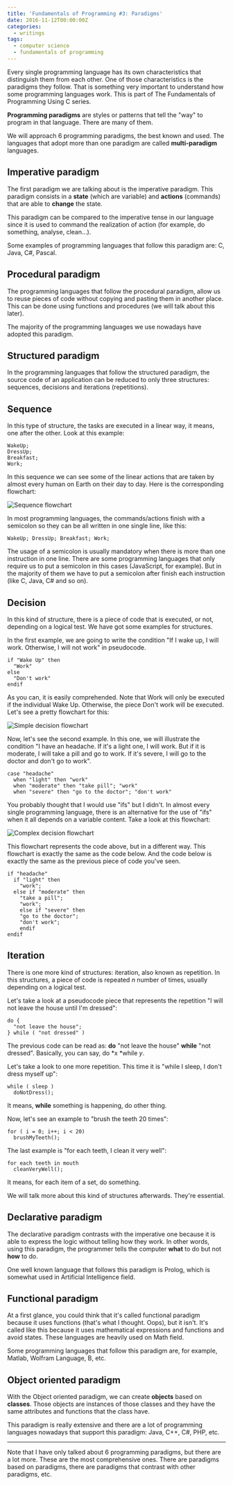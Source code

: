 ```yaml
---
title: 'Fundamentals of Programming #3: Paradigms'
date: 2016-11-12T00:00:00Z
categories:
  - writings
tags:
  - computer science
  - fundamentals of programming
---
```


Every single programming language has its own characteristics
that distinguish them from each other. One of those characteristics is the
paradigms they follow. That is something very important to understand how some
programming languages work. This is part of The Fundamentals of Programming
Using C series.

<!--more-->

**Programming paradigms** are styles or patterns that tell the "way" to program
in that language. There are many of them.

We will approach 6 programming paradigms, the best known and used. The languages
that adopt more than one paradigm are called **multi-paradigm** languages.

## Imperative paradigm

The first paradigm we are talking about is the imperative paradigm. This
paradigm consists in a **state** (which are variable) and **actions** (commands)
that are able to **change** the state.

This paradigm can be compared to the imperative tense in our language since it
is used to command the realization of action (for example, do something,
analyse, clean…).

Some examples of programming languages that follow this paradigm are: C, Java,
C#, Pascal.

## Procedural paradigm

The programming languages that follow the procedural paradigm, allow us to reuse
pieces of code without copying and pasting them in another place. This can be
done using functions and procedures (we will talk about this later).

The majority of the programming languages we use nowadays have adopted this
paradigm.

## Structured paradigm

In the programming languages that follow the structured paradigm, the source
code of an application can be reduced to only three structures: sequences,
decisions and iterations (repetitions).

## Sequence

In this type of structure, the tasks are executed in a linear way, it means, one
after the other. Look at this example:

```
WakeUp;
DressUp;
Breakfast;
Work;
```

In this sequence we can see some of the linear actions that are taken by almost
every human on Earth on their day to day. Here is the corresponding flowchart:

![Sequence flowchart](https://media.hacdias.com/2016-11-12-sequence.jpeg)

In most programming languages, the commands/actions finish with a semicolon so
they can be all written in one single line, like this:

```
WakeUp; DressUp; Breakfast; Work;
```

The usage of a semicolon is usually mandatory when there is more than one
instruction in one line. There are some programming languages that only require
us to put a semicolon in this cases (JavaScript, for example). But in the
majority of them we have to put a semicolon after finish each instruction (like
C, Java, C# and so on).

## Decision

In this kind of structure, there is a piece of code that is executed, or not,
depending on a logical test. We have got some examples for structures.

In the first example, we are going to write the condition "If I wake up, I will
work. Otherwise, I will not work" in pseudocode.

```
if "Wake Up" then        
  "Work"        
else      
  "Don't work"        
endif
```

As you can, it is easily comprehended. Note that Work will only be executed if
the individual Wake Up. Otherwise, the piece Don't work will be executed. Let's
see a pretty flowchart for this:

![Simple decision flowchart](https://media.hacdias.com/2016-11-12-decision.jpeg)

Now, let's see the second example. In this one, we will illustrate the condition
"I have an headache. If it's a light one, I will work. But if it is moderate, I
will take a pill and go to work. If it's severe, I will go to the doctor and
don't go to work".

```
case "headache"        
  when "light" then "work"        
  when "moderate" then "take pill"; "work"        
  when "severe" then "go to the doctor"; "don't work"
```

You probably thought that I would use "ifs" but I didn't. In almost every single
programming language, there is an alternative for the use of "ifs" when it all
depends on a variable content. Take a look at this flowchart:

![Complex decision flowchart](https://media.hacdias.com/2016-11-12-decision-social.jpeg)

This flowchart represents the code above, but in a different way. This flowchart
is exactly the same as the code below. And the code below is exactly the same as
the previous piece of code you've seen.

```
if "headache"          
  if "light" then          
    "work";          
  else if "moderate" then          
    "take a pill";          
    "work";          
    else if "severe" then          
    "go to the doctor";          
    "don't work";          
    endif          
endif
```

## Iteration

There is one more kind of structures: iteration, also known as repetition. In
this structures, a piece of code is repeated *n* number of times, usually
depending on a logical test.

Let's take a look at a pseudocode piece that represents the repetition "I will
not leave the house until I'm dressed":

```
do {        
  "not leave the house";        
} while ( "not dressed" )
```

The previous code can be read as: **do** "not leave the house" **while** "not
dressed". Basically, you can say, do *x *while *y*.

Let's take a look to one more repetition. This time it is "while I sleep, I
don't dress myself up":

```
while ( sleep )
  doNotDress();
```

It means, **while** something is happening, do other thing.

Now, let's see an example to "brush the teeth 20 times":

```
for ( i = 0; i++; i < 20)
  brushMyTeeth();
```

The last example is "for each teeth, I clean it very well":

```
for each teeth in mouth
  cleanVeryWell();
```

It means, for each item of a set, do something.

We will talk more about this kind of structures afterwards. They're essential.

## Declarative paradigm

The declarative paradigm contrasts with the imperative one because it is able to
express the logic without telling how they work. In other words, using this
paradigm, the programmer tells the computer **what** to do but not **how** to
do.

One well known language that follows this paradigm is Prolog, which is somewhat
used in Artificial Intelligence field.

## Functional paradigm

At a first glance, you could think that it's called functional paradigm because
it uses functions (that's what I thought. Oops), but it isn't. It's called like
this because it uses mathematical expressions and functions and avoid states.
These languages are heavily used on Math field.

Some programming languages that follow this paradigm are, for example, Matlab,
Wolfram Language, B, etc.

## Object oriented paradigm

With the Object oriented paradigm, we can create **objects** based on
**classes**. Those objects are instances of those classes and they have the same
attributes and functions that the class have.

This paradigm is really extensive and there are a lot of programming languages
nowadays that support this paradigm: Java, C++, C#, PHP, etc.

*****

Note that I have only talked about 6 programming paradigms, but there are a lot
more. These are the most comprehensive ones. There are paradigms based on
paradigms, there are paradigms that contrast with other paradigms, etc.
